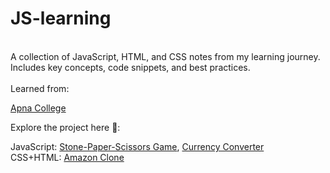 # JS-learning
<br>
A collection of JavaScript, HTML, and CSS notes from my learning journey. Includes key concepts, code snippets, and best practices.
<br>
<br>
Learned from: 

[Apna College](https://www.youtube.com/watch?v=VlPiVmYuoqw&ab_channel=ApnaCollege) 

Explore the project here 🚀: 

JavaScript: 
[Stone-Paper-Scissors Game](https://github.com/nehamehar/Stone-Paper-Scissors-Game), [Currency Converter](https://github.com/nehamehar/Currency-Converter)
<br>
CSS+HTML:
[Amazon Clone](https://github.com/nehamehar/Amazon-Clone)

